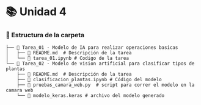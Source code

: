 # 📚 Unidad 4

### 📂 Estructura de la carpeta
    ├── 📁 Tarea_01 - Modelo de IA para realizar operaciones basicas
    │   ├── 📄 README.md  # Descripción de la tarea
    │   └── 📄 tarea_01.ipynb # Codigo de la tarea
    └── 📁 Tarea_02 - Modelo de vision artificial para clasificar tipos de plantas
        ├── 📄 README.md  # Descripción de la tarea
        ├── 📄 clasificacion_plantas.ipynb # Código del modelo
        ├── 📄 pruebas_camara_web.py  # script para correr el modelo en la camara web
        └── 📄 modelo_keras.keras # archivo del modelo generado
